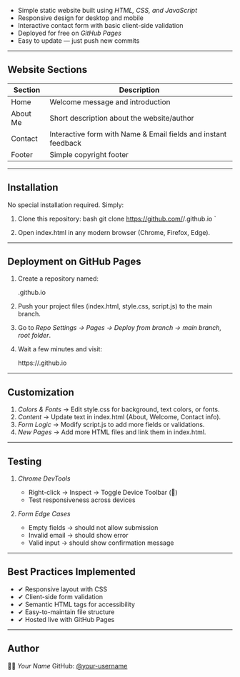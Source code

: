 
* Simple static website built using *HTML, CSS, and JavaScript*
* Responsive design for desktop and mobile
* Interactive contact form with basic client-side validation
* Deployed for free on *GitHub Pages*
* Easy to update — just push new commits

---

## Website Sections

| Section   | Description                                                                |
| --------- | -------------------------------------------------------------------------- |
| Home      | Welcome message and introduction                                           |
| About Me  | Short description about the website/author                                 |
| Contact   | Interactive form with Name & Email fields and instant feedback             |
| Footer    | Simple copyright footer                                                    |

---

## Installation

No special installation required. Simply:

1. Clone this repository:
   bash
   git clone https://github.com/<your-username>/<your-username>.github.io
`

2. Open index.html in any modern browser (Chrome, Firefox, Edge).

---

## Deployment on GitHub Pages

1. Create a repository named:

   
   <your-username>.github.io
   
2. Push your project files (index.html, style.css, script.js) to the main branch.
3. Go to *Repo Settings → Pages → Deploy from branch → main branch, root folder*.
4. Wait a few minutes and visit:

   
   https://<your-username>.github.io
   

---

## Customization

1. *Colors & Fonts* → Edit style.css for background, text colors, or fonts.
2. *Content* → Update text in index.html (About, Welcome, Contact info).
3. *Form Logic* → Modify script.js to add more fields or validations.
4. *New Pages* → Add more HTML files and link them in index.html.

---

## Testing

1. *Chrome DevTools*

   * Right-click → Inspect → Toggle Device Toolbar (📱)
   * Test responsiveness across devices

2. *Form Edge Cases*

   * Empty fields → should not allow submission
   * Invalid email → should show error
   * Valid input → should show confirmation message

---

## Best Practices Implemented

* ✔ Responsive layout with CSS
* ✔ Client-side form validation
* ✔ Semantic HTML tags for accessibility
* ✔ Easy-to-maintain file structure
* ✔ Hosted live with GitHub Pages

---

## Author

👩‍💻 *Your Name*
GitHub: [@your-username](https://github.com/your-username)
